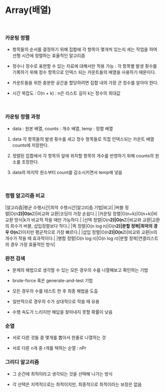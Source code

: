 # Array(배열)

<br>

### 카운팅 정렬

- 항목들의 순서를 결정하기 위해 집합에 각 항목이 몇개씩 있는지 세는 작업을 하여 선형 시간에 정렬하는 효율적인 알고리즘

- 정수나 정수로 표현할 수 있는 자료에 대해서만 적용 가능 : 각 항목별 발생 횟수를 기록하기 위해 정수 항목으로 인덱스 되는 카운트들의 배열을 사용하기 때문이다.

- 카운트들을 위한 충분한 공간을 할당하려면 집합 내의 가장 큰 정수를 알아야 한다.

- 시간 복잡도 : O(n + k) : n은 리스트 길이 k는 정수의 최대값

<br>

### 카운팅 정렬 과정

- data : 원본 배열, counts : 개수 배열, temp : 정렬 배열

1. data 각 항목들의 발생 횟수를 세고 정수 항목들로 직접 인덱스되는 카운트 배열 counts에 저장한다.

2. 정렬된 집합에서 각 항목의 앞에 위치할 항목의 개수를 반영하기 위해 counts의 원소를 조정한다.

3. data의 마지막 원소부터 count를 감소시키면서 temp에 넣음

<br>

### 정렬 알고리즘 비교

|알고리즘|평균 수행시간|최악 수행시간|알고리즘 기법|비고|
|버블 정렬|O(n**2)|O(n**2)|비교와 교환|코딩이 가장 손쉽다.|
|카운팅 정렬|O(n+k)|O(n+k)|비교환 방식|k가 비교적 작을 때만 가능하다.|
|선택 정렬|O(n**2)|O(n**2)|비교와 교환|교환의 회수가 버블, 삽입정렬보다 작다.|
|퀵 정렬|O(n log n)|O(n**2)|분할 정복|최악의 경우 O(n**2)이지만 평균적으로 가장 빠르다.|
|삽입 정렬|O(n**2)|O(n**2)|비교와 교환|n의 개수가 작을 때 효과적이다.|
|병합 정렬|O(n log n)|O(n log n)|분할 정복|연결리스트의 경우 가장 효율적인 방식|

### 완전 검색

- 문제의 해법으로 생각할 수 있는 모든 경우의 수를 나열해보고 확인하는 기법

- brute-force 혹은 generate-and-test 기법

- 모든 경우의 수를 테스트 한 후 최종 해법을 도출

- 일반적으로 경우의 수가 상대적으로 작을 때 유용

- 수행 속도가 느리지만 해답을 찾아내지 못할 확률이 낮음

### 순열

- 서로 다른 것들 중 몇개를 뽑아서 한줄로 나열하는 것

- 서로 다른 n개 중 r개를 택하는 순열 : nPr

### 그리디 알고리즘

- 그 순간에 최적이라고 생각되는 것을 선택해 나가는 방식

- 각 선택은 지역적으로는 최적이지만, 최종적으로 최적이라는 보장은 없음